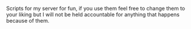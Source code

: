 Scripts for my server for fun, if you use them feel free to change them to your liking but I will not be held accountable for anything that happens because of them.
